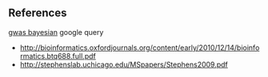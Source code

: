 ## References

[gwas bayesian](https://www.google.com/search?sourceid=chrome-psyapi2&ion=1&espv=2&ie=UTF-8&q=gwas%20bayesian&oq=gwas%20bayes&aqs=chrome.0.0j69i57j0l4.3775j0j4) google query

* http://bioinformatics.oxfordjournals.org/content/early/2010/12/14/bioinformatics.btq688.full.pdf
* http://stephenslab.uchicago.edu/MSpapers/Stephens2009.pdf

